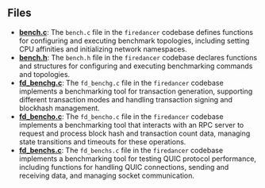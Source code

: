 
## Files
- **[bench.c](bench/bench.c.driver.md)**: The `bench.c` file in the `firedancer` codebase defines functions for configuring and executing benchmark topologies, including setting CPU affinities and initializing network namespaces.
- **[bench.h](bench/bench.h.driver.md)**: The `bench.h` file in the `firedancer` codebase declares functions and structures for configuring and executing benchmarking commands and topologies.
- **[fd_benchg.c](bench/fd_benchg.c.driver.md)**: The `fd_benchg.c` file in the `firedancer` codebase implements a benchmarking tool for transaction generation, supporting different transaction modes and handling transaction signing and blockhash management.
- **[fd_bencho.c](bench/fd_bencho.c.driver.md)**: The `fd_bencho.c` file in the `firedancer` codebase implements a benchmarking tool that interacts with an RPC server to request and process block hash and transaction count data, managing state transitions and timeouts for these operations.
- **[fd_benchs.c](bench/fd_benchs.c.driver.md)**: The `fd_benchs.c` file in the `firedancer` codebase implements a benchmarking tool for testing QUIC protocol performance, including functions for handling QUIC connections, sending and receiving data, and managing socket communication.
